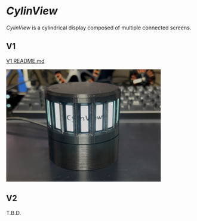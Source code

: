
# *CylinView*

*CylinView* is a cylindrical display composed of multiple connected screens.

## V1

[V1 README.md](./v1/README.md "README")

<p align=""> <img src="v1/images/photo_1.jpg" height="300px"> </p>

## V2

T.B.D.

